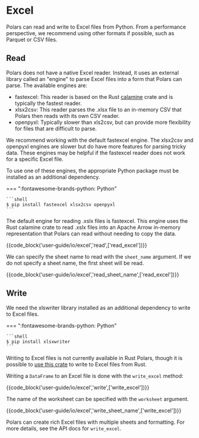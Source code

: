# Excel

Polars can read and write to Excel files from Python.
From a performance perspective, we recommend using other formats if possible, such as Parquet or CSV files.

## Read

Polars does not have a native Excel reader. Instead, it uses an external library called an "engine" to parse Excel files into a form that Polars can parse. The available engines are:

- fastexcel: This reader is based on the Rust [calamine](https://github.com/tafia/calamine) crate and is typically the fastest reader.
- xlsx2csv: This reader parses the .xlsx file to an in-memory CSV that Polars then reads with its own CSV reader.
- openpyxl: Typically slower than xls2csv, but can provide more flexibility for files that are difficult to parse.

We recommend working with the default fastexcel engine. The xlsx2csv and openpyxl engines are slower but do have more features for parsing tricky data. These engines may be helpful if the fastexcel reader does not work for a specific Excel file.

To use one of these engines, the appropriate Python package must be installed as an additional dependency.

=== ":fontawesome-brands-python: Python"

    ```shell
    $ pip install fastexcel xlsx2csv openpyxl 
    ```
The default engine for reading .xslx files is fastexcel. This engine uses the Rust calamine crate to read .xslx files into an Apache Arrow in-memory representation that Polars can read without needing to copy the data. 

{{code_block('user-guide/io/excel','read',['read_excel'])}}

We can specify the sheet name to read with the `sheet_name` argument. If we do not specify a sheet name, the first sheet will be read.

{{code_block('user-guide/io/excel','read_sheet_name',['read_excel'])}}

## Write

We need the xlswriter library installed as an additional dependency to write to Excel files.

=== ":fontawesome-brands-python: Python"

    ```shell
    $ pip install xlsxwriter
    ```

Writing to Excel files is not currently available in Rust Polars, though it is possible to [use this crate](https://docs.rs/crate/xlsxwriter/latest) to write to Excel files from Rust.

Writing a `DataFrame` to an Excel file is done with the `write_excel` method:

{{code_block('user-guide/io/excel','write',['write_excel'])}}

The name of the worksheet can be specified with the `worksheet` argument.

{{code_block('user-guide/io/excel','write_sheet_name',['write_excel'])}}

Polars can create rich Excel files with multiple sheets and formatting. For more details, see the API docs for `write_excel`.
